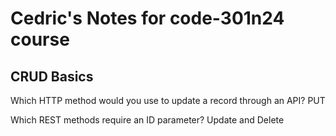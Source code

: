 # Cedric's Notes for code-301n24 course

## CRUD Basics

Which HTTP method would you use to update a record through an API?
PUT

Which REST methods require an ID parameter?
Update and Delete
